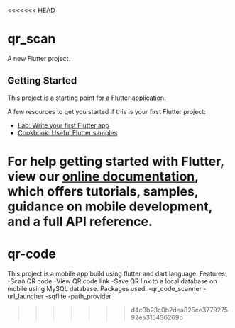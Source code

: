 <<<<<<< HEAD
# qr_scan

A new Flutter project.

## Getting Started

This project is a starting point for a Flutter application.

A few resources to get you started if this is your first Flutter project:

- [Lab: Write your first Flutter app](https://flutter.dev/docs/get-started/codelab)
- [Cookbook: Useful Flutter samples](https://flutter.dev/docs/cookbook)

For help getting started with Flutter, view our
[online documentation](https://flutter.dev/docs), which offers tutorials,
samples, guidance on mobile development, and a full API reference.
=======
# qr-code
This project is a mobile app build using flutter and dart language. Features: -Scan QR code -View QR code link -Save QR link to a local database on mobile using MySQL database.  Packages used: -qr_code_scanner -url_launcher -sqflite -path_provider
>>>>>>> d4c3b23c0b2dea825ce377927592ea315436269b
